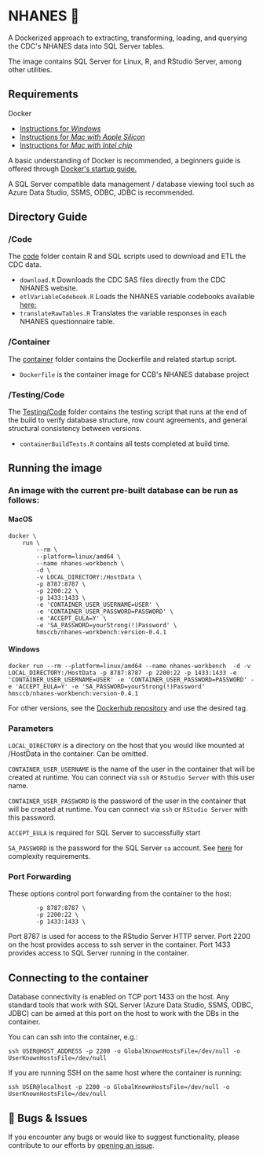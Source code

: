 
# NHANES :apple:

A Dockerized approach to extracting, transforming, loading, and querying the CDC's NHANES data into SQL Server tables.

The image contains SQL Server for Linux, R, and RStudio Server, among other utilities.

## Requirements 

Docker
- [Instructions for *Windows*](https://docs.docker.com/desktop/install/windows-install/)
- [Instructions for *Mac with Apple Silicon*](https://desktop.docker.com/mac/main/arm64/Docker.dmg?utm_source=docker&utm_medium=webreferral&utm_campaign=docs-driven-download-mac-arm64&_gl=1*1my1z5l*_ga*MTQ2NjYyNTU2NS4xNzEwNDM0MTQ4*_ga_XJWPQMJYHQ*MTcxMDQzNDE0OC4xLjEuMTcxMDQzNDE0OS41OS4wLjA.)
- [Instructions for *Mac with Intel chip*](https://desktop.docker.com/mac/main/amd64/Docker.dmg?utm_source=docker&utm_medium=webreferral&utm_campaign=docs-driven-download-mac-amd64&_gl=1*xd49cn*_ga*MTQ2NjYyNTU2NS4xNzEwNDM0MTQ4*_ga_XJWPQMJYHQ*MTcxMDQzNDE0OC4xLjEuMTcxMDQzNDE0OS41OS4wLjA.)

A basic understanding of Docker is recommended, a beginners guide is offered through [Docker's startup guide.](https://docker-curriculum.com)

A SQL Server compatible data management / database viewing tool such as Azure Data Studio, SSMS, ODBC, JDBC is recommended.

## Directory Guide

### /Code
The [code](https://github.com/ccb-hms/NHANES/tree/main/Code) folder contain R and SQL scripts used to download and ETL the CDC data. 
* `download.R` Downloads the CDC SAS files directly from the CDC NHANES website.
* `etlVariableCodebook.R` Loads the NHANES variable codebooks available [here: ](https://github.com/ccb-hms/NHANES-metadata.git)
* `translateRawTables.R` Translates the variable responses in each NHANES questionnaire table.

### /Container
The [container](https://github.com/ccb-hms/NHANES/tree/main/Container) folder contains the Dockerfile and related startup script.
* `Dockerfile` is the container image for CCB's NHANES database project

### /Testing/Code
The [Testing/Code](https://github.com/ccb-hms/NHANES/tree/main/Testing/Code) folder contains the testing script that runs at the end of the build to verify database structure, row count agreements, and general structural consistency between versions.
* `containerBuildTests.R` contains all tests completed at build time.


## Running the image

### An image with the current pre-built database can be run as follows:

#### MacOS

```
docker \
    run \
        --rm \
        --platform=linux/amd64 \
        --name nhanes-workbench \
        -d \
        -v LOCAL_DIRECTORY:/HostData \
        -p 8787:8787 \
        -p 2200:22 \
        -p 1433:1433 \
        -e 'CONTAINER_USER_USERNAME=USER' \
        -e 'CONTAINER_USER_PASSWORD=PASSWORD' \
        -e 'ACCEPT_EULA=Y' \
        -e 'SA_PASSWORD=yourStrong(!)Password' \
        hmsccb/nhanes-workbench:version-0.4.1
```

#### Windows

```
docker run --rm --platform=linux/amd64 --name nhanes-workbench  -d -v LOCAL_DIRECTORY:/HostData -p 8787:8787 -p 2200:22 -p 1433:1433 -e 'CONTAINER_USER_USERNAME=USER' -e 'CONTAINER_USER_PASSWORD=PASSWORD' -e 'ACCEPT_EULA=Y' -e 'SA_PASSWORD=yourStrong(!)Password' hmsccb/nhanes-workbench:version-0.4.1
```

For other versions, see the [Dockerhub repository](https://hub.docker.com/r/hmsccb/nhanes-workbench/tags) and use the desired tag.

### Parameters

`LOCAL_DIRECTORY` is a directory on the host that you would like mounted at /HostData in the container.  Can be omitted.

`CONTAINER_USER_USERNAME` is the name of the user in the container that will be created at runtime.  You can connect via `ssh` or `RStudio Server` with this user name.

`CONTAINER_USER_PASSWORD` is the password of the user in the container that will be created at runtime.  You can connect via `ssh` or `RStudio Server` with this password.

`ACCEPT_EULA` is required for SQL Server to successfully start

`SA_PASSWORD` is the password for the SQL Server `sa` account.  See [here](https://docs.microsoft.com/en-us/sql/relational-databases/security/password-policy?view=sql-server-ver15) for complexity requirements.

### Port Forwarding

These options control port forwarding from the container to the host:

```
        -p 8787:8787 \
        -p 2200:22 \
        -p 1433:1433 \
```

Port 8787 is used for access to the RStudio Server HTTP server.  Port 2200 on the host provides access to ssh server in the container.  Port 1433 provides access to SQL Server running in the container.

## Connecting to the container

Database connectivity is enabled on TCP port 1433 on the host. Any standard tools that work with SQL Server (Azure Data Studio, SSMS, ODBC, JDBC) can be aimed at this port on the host to work with the DBs in the container.

You can can ssh into the container, e.g.:

```
ssh USER@HOST_ADDRESS -p 2200 -o GlobalKnownHostsFile=/dev/null -o UserKnownHostsFile=/dev/null
```

If you are running SSH on the same host where the container is running:

```
ssh USER@localhost -p 2200 -o GlobalKnownHostsFile=/dev/null -o UserKnownHostsFile=/dev/null
```


## 🐛 Bugs & Issues
If you encounter any bugs or would like to suggest functionality, please contribute to our efforts by [opening an issue](https://github.com/ccb-hms/NHANES/issues).